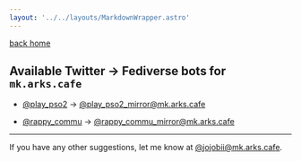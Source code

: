 ```yaml
---
layout: '../../layouts/MarkdownWrapper.astro'
---
```


[back home](/)

## Available Twitter -> Fediverse bots for `mk.arks.cafe`

- [@play_pso2](https://twitter.com/play_pso2) -> [@play_pso2_mirror@mk.arks.cafe](https://mk.arks.cafe/@play_pso2_mirror)

- [@rappy_commu](https://twitter.com/rappy_commu) -> [@rappy_commu_mirror@mk.arks.cafe](https://mk.arks.cafe/@rappy_commu_mirror)

---

If you have any other suggestions, let me know at [@jojobii@mk.arks.cafe](https://mk.arks.cafe/@jojobii).